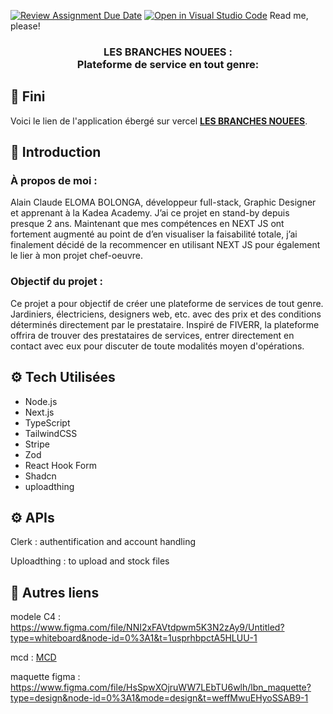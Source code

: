 [![Review Assignment Due Date](https://classroom.github.com/assets/deadline-readme-button-24ddc0f5d75046c5622901739e7c5dd533143b0c8e959d652212380cedb1ea36.svg)](https://classroom.github.com/a/wt0iem0q)
[![Open in Visual Studio Code](https://classroom.github.com/assets/open-in-vscode-718a45dd9cf7e7f842a935f5ebbe5719a5e09af4491e668f4dbf3b35d5cca122.svg)](https://classroom.github.com/online_ide?assignment_repo_id=14742626&assignment_repo_type=AssignmentRepo)
Read me, please!

  <h3 align="center"><b>LES BRANCHES NOUEES</b> : <br/> Plateforme de service en tout genre:</h3>

  ## 🚨 Fini
Voici le lien de l'application ébergé sur vercel <a href="https://lbn-dwfi.onrender.com/" target="_blank"><b>LES BRANCHES NOUEES</b></a>. 


 ## 🤖 Introduction

### À propos de moi :
Alain Claude ELOMA BOLONGA, développeur full-stack, Graphic Designer et apprenant à
la Kadea Academy. J’ai ce projet en stand-by depuis presque 2 ans. Maintenant que mes
compétences en NEXT JS ont fortement augmenté au point de d’en visualiser la
faisabilité totale, j’ai finalement décidé de la recommencer en utilisant NEXT JS pour
également le lier à mon projet chef-oeuvre.
### Objectif du projet :
Ce projet a pour objectif de créer une plateforme de services de tout genre.
Jardiniers, électriciens, designers web, etc. avec des prix et des conditions déterminés
directement par le prestataire.
Inspiré de FIVERR, la plateforme offrira de trouver des prestataires de services, entrer
directement en contact avec eux pour discuter de toute modalités moyen d'opérations.

## <a name="tech-stack">⚙️ Tech Utilisées</a>

- Node.js
- Next.js
- TypeScript
- TailwindCSS
- Stripe
- Zod
- React Hook Form
- Shadcn
- uploadthing

## <a name="APIs">⚙️ APIs</a>

Clerk : authentification and account handling

Uploadthing : to upload and stock files



## <a name="links">🔗 Autres liens</a>

modele C4 : https://www.figma.com/file/NNI2xFAVtdpwm5K3N2zAy9/Untitled?type=whiteboard&node-id=0%3A1&t=1usprhbpctA5HLUU-1

mcd : <a href="lbn-MCD.svg">MCD</a>

maquette figma : https://www.figma.com/file/HsSpwXOjruWW7LEbTU6wlh/lbn_maquette?type=design&node-id=0%3A1&mode=design&t=weffMwuEHyoSSAB9-1
